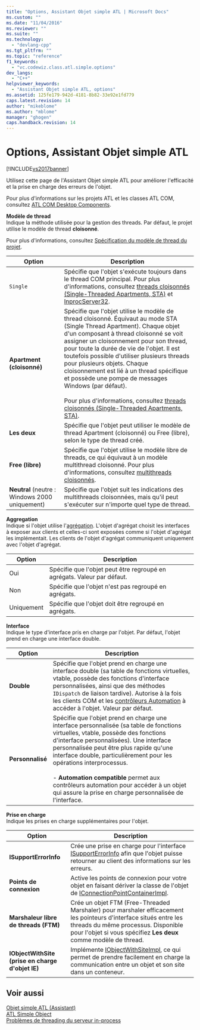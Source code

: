 ```yaml
---
title: "Options, Assistant Objet simple ATL | Microsoft Docs"
ms.custom: ""
ms.date: "11/04/2016"
ms.reviewer: ""
ms.suite: ""
ms.technology: 
  - "devlang-cpp"
ms.tgt_pltfrm: ""
ms.topic: "reference"
f1_keywords: 
  - "vc.codewiz.class.atl.simple.options"
dev_langs: 
  - "C++"
helpviewer_keywords: 
  - "Assistant Objet simple ATL, options"
ms.assetid: 125fe179-942d-4181-8b82-33e92e1fd779
caps.latest.revision: 14
author: "mikeblome"
ms.author: "mblome"
manager: "ghogen"
caps.handback.revision: 14
---
```

# Options, Assistant Objet simple ATL
[!INCLUDE[vs2017banner](../../assembler/inline/includes/vs2017banner.md)]

Utilisez cette page de l'Assistant Objet simple ATL pour améliorer l'efficacité et la prise en charge des erreurs de l'objet.  
  
 Pour plus d'informations sur les projets ATL et les classes ATL COM, consultez [ATL COM Desktop Components](../../atl/atl-com-desktop-components.md).  
  
 **Modèle de thread**  
 Indique la méthode utilisée pour la gestion des threads.  Par défaut, le projet utilise le modèle de thread **cloisonné**.  
  
 Pour plus d'informations, consultez [Spécification du modèle de thread du projet](../../atl/specifying-the-threading-model-for-a-project-atl.md).  
  
|Option|Description|  
|------------|-----------------|  
|`Single`|Spécifie que l'objet s'exécute toujours dans le thread COM principal.  Pour plus d'informations, consultez [threads cloisonnés \(Single\-Threaded Apartments, STA\)](http://msdn.microsoft.com/library/windows/desktop/ms680112) et [InprocServer32](http://msdn.microsoft.com/library/windows/desktop/ms682390).|  
|**Apartment \(cloisonné\)**|Spécifie que l'objet utilise le modèle de thread cloisonné.  Équivaut au mode STA \(Single Thread Apartment\).  Chaque objet d'un composant à thread cloisonné se voit assigner un cloisonnement pour son thread, pour toute la durée de vie de l'objet. Il est toutefois possible d'utiliser plusieurs threads pour plusieurs objets.  Chaque cloisonnement est lié à un thread spécifique et possède une pompe de messages Windows \(par défaut\).<br /><br /> Pour plus d'informations, consultez [threads cloisonnés \(Single\-Threaded Apartments, STA\)](http://msdn.microsoft.com/library/windows/desktop/ms680112).|  
|**Les deux**|Spécifie que l'objet peut utiliser le modèle de thread Apartment \(cloisonné\) ou Free \(libre\), selon le type de thread créé.|  
|**Free \(libre\)**|Spécifie que l'objet utilise le modèle libre de threads,  ce qui équivaut à un modèle multithread cloisonné.  Pour plus d'informations, consultez [multithreads cloisonnés](http://msdn.microsoft.com/library/windows/desktop/ms693421).|  
|**Neutral** \(neutre : Windows 2000 uniquement\)|Spécifie que l'objet suit les indications des multithreads cloisonnées, mais qu'il peut s'exécuter sur n'importe quel type de thread.|  
  
 **Aggregation**  
 Indique si l'objet utilise l'[agrégation](http://msdn.microsoft.com/library/windows/desktop/ms686558).  L'objet d'agrégat choisit les interfaces à exposer aux clients et celles\-ci sont exposées comme si l'objet d'agrégat les implémentait.  Les clients de l'objet d'agrégat communiquent uniquement avec l'objet d'agrégat.  
  
|Option|Description|  
|------------|-----------------|  
|Oui|Spécifie que l'objet peut être regroupé en agrégats.  Valeur par défaut.|  
|Non|Spécifie que l'objet n'est pas regroupé en agrégats.|  
|Uniquement|Spécifie que l'objet doit être regroupé en agrégats.|  
  
 **Interface**  
 Indique le type d'interface pris en charge par l'objet.  Par défaut, l'objet prend en charge une interface double.  
  
|Option|Description|  
|------------|-----------------|  
|**Double**|Spécifie que l'objet prend en charge une interface double \(sa table de fonctions virtuelles, vtable, possède des fonctions d'interface personnalisées, ainsi que des méthodes `IDispatch` de liaison tardive\).  Autorise à la fois les clients COM et les [contrôleurs Automation](../../mfc/automation-clients.md) à accéder à l'objet.  Valeur par défaut.|  
|**Personnalisé**|Spécifie que l'objet prend en charge une interface personnalisée \(sa table de fonctions virtuelles, vtable, possède des fonctions d'interface personnalisées\).  Une interface personnalisée peut être plus rapide qu'une interface double, particulièrement pour les opérations interprocessus.<br /><br /> -   **Automation compatible** permet aux contrôleurs automation pour accéder à un objet qui assure la prise en charge personnalisée de l'interface.|  
  
 **Prise en charge**  
 Indique les prises en charge supplémentaires pour l'objet.  
  
|Option|Description|  
|------------|-----------------|  
|**ISupportErrorInfo**|Crée une prise en charge pour l'interface [ISupportErrorInfo](../../atl/reference/isupporterrorinfoimpl-class.md) afin que l'objet puisse retourner au client des informations sur les erreurs.|  
|**Points de connexion**|Active les points de connexion pour votre objet en faisant dériver la classe de l'objet de [IConnectionPointContainerImpl](../../atl/reference/iconnectionpointcontainerimpl-class.md).|  
|**Marshaleur libre de threads \(FTM\)**|Crée un objet FTM \(Free\-Threaded Marshaler\) pour marshaler efficacement les pointeurs d'interface situés entre les threads du même processus.  Disponible pour l'objet si vous spécifiez **Les deux** comme modèle de thread.|  
|**IObjectWithSite \(prise en charge d'objet IE\)**|Implémente [IObjectWithSiteImpl](../../atl/reference/iobjectwithsiteimpl-class.md), ce qui permet de prendre facilement en charge la communication entre un objet et son site dans un conteneur.|  
  
## Voir aussi  
 [Objet simple ATL \(Assistant\)](../../atl/reference/atl-simple-object-wizard.md)   
 [ATL Simple Object](../../atl/reference/adding-an-atl-simple-object.md)   
 [Problèmes de threading du serveur in\-process](http://msdn.microsoft.com/library/windows/desktop/ms687205)
